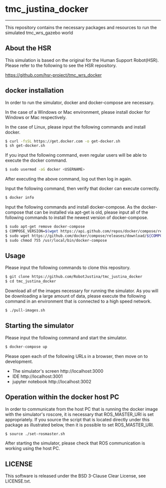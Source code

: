 # tmc_justina_docker
--------------------
This repository contains the necessary packages and resources to run the simulated tmc_wrs_gazebo world

About the HSR
--------------------

This simulation is based on the original for the Human Support Robot(HSR).
Please refer to the following to see the HSR repository.

https://github.com/hsr-project/tmc_wrs_docker

docker installation
--------------------

In order to run the simulator, docker and docker-compose are necessary.

In the case of a Windows or Mac environment, please install docker for Windows or Mac respectively.

In the case of Linux, please input the following commands and install docker.

```sh
$ curl -fsSL https://get.docker.com -o get-docker.sh
$ sh get-docker.sh
```

If you input the following command, even regular users will be able to execute the docker command.

```sh
$ sudo usermod -aG docker <USERNAME>
```

After executing the above command, log out then log in again.

Input the following command, then verify that docker can execute correctly.

```sh
$ docker info
```

Input the following commands and install docker-compose.
As the docker-compose that can be installed via apt-get is old,
please input all of the following commands to install the newest version of docker-compose.

```sh
$ sudo apt-get remove docker-compose
$ COMPOSE_VERSION=$(wget https://api.github.com/repos/docker/compose/releases/latest -O - | grep 'tag_name' | cut -d\" -f4)
$ sudo wget https://github.com/docker/compose/releases/download/${COMPOSE_VERSION}/docker-compose-`uname -s`-`uname -m` -O /usr/local/bin/docker-compose
$ sudo chmod 755 /usr/local/bin/docker-compose
```
Usage
------

Please input the following commands to clone this repository.

```sh
$ git clone https://github.com/RobotJustina/tmc_justina_docker
$ cd tmc_justina_docker
```

Download all of the images necessary for running the simulator.
As you will be downloading a large amount of data,
please execute the following command in an environment that is connected to a high speed network.

```sh
$ ./pull-images.sh
```
Starting the simulator
----------------------

Please input the following command and start the simulator.

```sh
$ docker-compose up
```

Please open each of the following URLs in a browser, then move on to development.

- The simulator's screen http://localhost:3000
- IDE http://localhost:3001
- jupyter notebook http://localhost:3002

Operation within the docker host PC
-----------------------------------

In order to communicate from the host PC that is running the docker image with the simulator's roscore,
it is necessary that ROS_MASTER_URI is set appropriately.
If you source the script that is located directly under this package as illustrated below,
then it is possible to set ROS_MASTER_URI.

```sh
$ source ./set-rosmaster.sh
```

After starting the simulator, please check that ROS communication is working using the host PC.

LICENSE
---------------
This software is released under the BSD 3-Clause Clear License, see LICENSE.txt.

